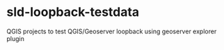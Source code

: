 # sld-loopback-testdata
QGIS projects to test QGIS/Geoserver loopback using geoserver explorer plugin
